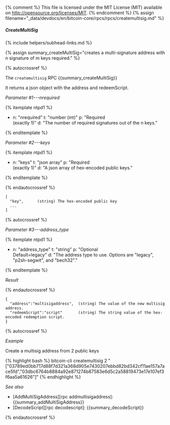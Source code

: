 {% comment %}
This file is licensed under the MIT License (MIT) available on
http://opensource.org/licenses/MIT.
{% endcomment %}
{% assign filename="_data/devdocs/en/bitcoin-core/rpcs/rpcs/createmultisig.md" %}

##### CreateMultiSig
{% include helpers/subhead-links.md %}

{% assign summary_createMultiSig="creates a multi-signature address with n signature of m keys required." %}

{% autocrossref %}

The `createmultisig` RPC {{summary_createMultiSig}}

It returns a json object with the address and redeemScript.

*Parameter #1---nrequired*

{% itemplate ntpd1 %}
- n: "nrequired"
  t: "number (int)"
  p: "Required<br>(exactly 1)"
  d: "The number of required signatures out of the n keys."

{% enditemplate %}

*Parameter #2---keys*

{% itemplate ntpd1 %}
- n: "keys"
  t: "json array"
  p: "Required<br>(exactly 1)"
  d: "A json array of hex-encoded public keys."

{% enditemplate %}

{% endautocrossref %}

    [
      "key",      (string) The hex-encoded public key
      ...
    ]

{% autocrossref %}

*Parameter #3---address_type*

{% itemplate ntpd1 %}
- n: "address_type"
  t: "string"
  p: "Optional<br>Default=legacy"
  d: "The address type to use. Options are \"legacy\", \"p2sh-segwit\", and \"bech32\"."

{% enditemplate %}

*Result*

{% endautocrossref %}

    {
      "address":"multisigaddress",  (string) The value of the new multisig address.
      "redeemScript":"script"       (string) The string value of the hex-encoded redemption script.
    }

{% autocrossref %}

*Example*

Create a multisig address from 2 public keys

{% highlight bash %}
bitcoin-cli createmultisig 2 "[\"03789ed0bb717d88f7d321a368d905e7430207ebbd82bd342cf11ae157a7ace5fd\",\"03dbc6764b8884a92e871274b87583e6d5c2a58819473e17e107ef3f6aa5a61626\"]"
{% endhighlight %}

*See also*

* [AddMultiSigAddress][rpc addmultisigaddress]: {{summary_addMultiSigAddress}}
* [DecodeScript][rpc decodescript]: {{summary_decodeScript}}

{% endautocrossref %}
